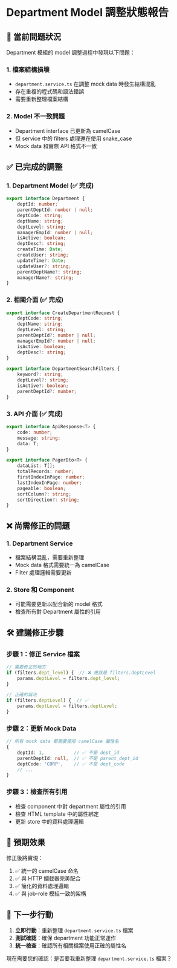 # Department Model 調整狀態報告

## 🚨 **當前問題狀況**

Department 模組的 model 調整過程中發現以下問題：

### 1. **檔案結構損壞**
- `department.service.ts` 在調整 mock data 時發生結構混亂
- 存在重複的程式碼和語法錯誤
- 需要重新整理檔案結構

### 2. **Model 不一致問題**
- Department interface 已更新為 camelCase
- 但 service 中的 filters 處理還在使用 snake_case
- Mock data 和實際 API 格式不一致

## ✅ **已完成的調整**

### 1. **Department Model (✅ 完成)**
```typescript
export interface Department {
    deptId: number;
    parentDeptId: number | null;
    deptCode: string;
    deptName: string;
    deptLevel: string;
    managerEmpId: number | null;
    isActive: boolean;
    deptDesc?: string;
    createTime: Date;
    createUser: string;
    updateTime?: Date;
    updateUser?: string;
    parentDeptName?: string;
    managerName?: string;
}
```

### 2. **相關介面 (✅ 完成)**
```typescript
export interface CreateDepartmentRequest {
    deptCode: string;
    deptName: string;
    deptLevel: string;
    parentDeptId?: number | null;
    managerEmpId?: number | null;
    isActive: boolean;
    deptDesc?: string;
}

export interface DepartmentSearchFilters {
    keyword?: string;
    deptLevel?: string;
    isActive?: boolean;
    parentDeptId?: number;
}
```

### 3. **API 介面 (✅ 完成)**
```typescript
export interface ApiResponse<T> {
    code: number;
    message: string;
    data: T;
}

export interface PagerDto<T> {
    dataList: T[];
    totalRecords: number;
    firstIndexInPage: number;
    lastIndexInPage: number;
    pageable: boolean;
    sortColumn?: string;
    sortDirection?: string;
}
```

## ❌ **尚需修正的問題**

### 1. **Department Service**
- 檔案結構混亂，需要重新整理
- Mock data 格式需要統一為 camelCase
- Filter 處理邏輯需要更新

### 2. **Store 和 Component**
- 可能需要更新以配合新的 model 格式
- 檢查所有對 Department 屬性的引用

## 🛠️ **建議修正步驟**

### 步驟 1：修正 Service 檔案
```typescript
// 需要修正的地方
if (filters.dept_level) {  // ❌ 應該是 filters.deptLevel
    params.deptLevel = filters.dept_level;
}

// 正確的寫法
if (filters.deptLevel) {  // ✅
    params.deptLevel = filters.deptLevel;
}
```

### 步驟 2：更新 Mock Data
```typescript
// 所有 mock data 都需要使用 camelCase 屬性名
{
    deptId: 1,           // ✅ 不是 dept_id
    parentDeptId: null,  // ✅ 不是 parent_dept_id
    deptCode: 'CORP',    // ✅ 不是 dept_code
    // ...
}
```

### 步驟 3：檢查所有引用
- 檢查 component 中對 department 屬性的引用
- 檢查 HTML template 中的屬性綁定
- 更新 store 中的資料處理邏輯

## 🎯 **預期效果**

修正後將實現：
1. ✅ 統一的 camelCase 命名
2. ✅ 與 HTTP 攔截器完美配合
3. ✅ 簡化的資料處理邏輯
4. ✅ 與 job-role 模組一致的架構

## 📝 **下一步行動**

1. **立即行動**：重新整理 `department.service.ts` 檔案
2. **測試確認**：確保 department 功能正常運作
3. **統一檢查**：確認所有相關檔案使用正確的屬性名

現在需要您的確認：是否要我重新整理 `department.service.ts` 檔案？
